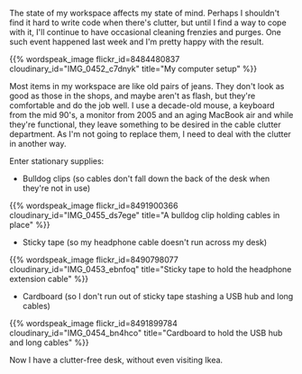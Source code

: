 <!--
.. title: Reducing cable clutter with stationary supplies
.. slug: reducing-cable-clutter-with-stationary-supplies
.. date: 2013/02/20 07:37:27
.. spellcheck_exceptions: workspace,workspace,Ikea,MacBook,USB,aging,edwin,flickr,href,https,img,jpg,ri,src,srcset,steele,vw,www
.. tags: Technology
.. link:
.. description:
-->


The state of my workspace affects my state of mind. Perhaps I shouldn't find it hard to write code when there's clutter, but until I find a way to cope with it, I'll continue to have occasional cleaning frenzies and purges. One such event happened last week and I'm pretty happy with the result.

{{% wordspeak_image flickr_id=8484480837 cloudinary_id="IMG_0452_c7dnyk" title="My computer setup" %}}

Most items in my workspace are like old pairs of jeans. They don't look as good as those in the shops, and maybe aren't as flash, but they're comfortable and do the job well. I use a decade-old mouse, a keyboard from the mid 90's, a monitor from 2005 and an aging MacBook air and while they're functional, they leave something to be desired in the cable clutter department. As I'm not going to replace them, I need to deal with the clutter in another way.

Enter stationary supplies:

-   Bulldog clips (so cables don't fall down the back of the desk when they're not in use)

{{% wordspeak_image flickr_id=8491900366 cloudinary_id="IMG_0455_ds7ege" title="A bulldog clip holding cables in place" %}}

-   Sticky tape (so my headphone cable doesn't run across my desk)

{{% wordspeak_image flickr_id=8490798077 cloudinary_id="IMG_0453_ebnfoq" title="Sticky tape to hold the headphone extension cable" %}}

-   Cardboard (so I don't run out of sticky tape stashing a USB hub and long cables)

{{% wordspeak_image flickr_id=8491899784 cloudinary_id="IMG_0454_bn4hco" title="Cardboard to hold the USB hub and long cables" %}}

Now I have a clutter-free desk, without even visiting Ikea.

